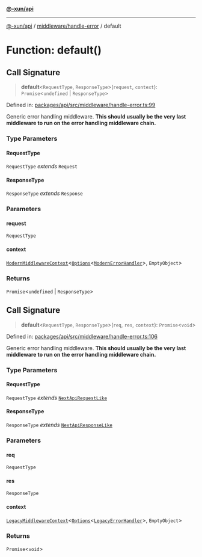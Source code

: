 [**@-xun/api**](../../../README.md)

***

[@-xun/api](../../../README.md) / [middleware/handle-error](../README.md) / default

# Function: default()

## Call Signature

> **default**\<`RequestType`, `ResponseType`\>(`request`, `context`): `Promise`\<`undefined` \| `ResponseType`\>

Defined in: [packages/api/src/middleware/handle-error.ts:99](https://github.com/Xunnamius/api-utils/blob/2999e4472bea4c5a8ecd8f7c7fbf77e6b4bc26db/packages/api/src/middleware/handle-error.ts#L99)

Generic error handling middleware. **This should usually be the very last
middleware to run on the error handling middleware chain.**

### Type Parameters

#### RequestType

`RequestType` *extends* `Request`

#### ResponseType

`ResponseType` *extends* `Response`

### Parameters

#### request

`RequestType`

#### context

[`ModernMiddlewareContext`](../../../types/type-aliases/ModernMiddlewareContext.md)\<[`Options`](../type-aliases/Options.md)\<[`ModernErrorHandler`](../type-aliases/ModernErrorHandler.md)\>, `EmptyObject`\>

### Returns

`Promise`\<`undefined` \| `ResponseType`\>

## Call Signature

> **default**\<`RequestType`, `ResponseType`\>(`req`, `res`, `context`): `Promise`\<`void`\>

Defined in: [packages/api/src/middleware/handle-error.ts:106](https://github.com/Xunnamius/api-utils/blob/2999e4472bea4c5a8ecd8f7c7fbf77e6b4bc26db/packages/api/src/middleware/handle-error.ts#L106)

Generic error handling middleware. **This should usually be the very last
middleware to run on the error handling middleware chain.**

### Type Parameters

#### RequestType

`RequestType` *extends* [`NextApiRequestLike`](../../../index/interfaces/NextApiRequestLike.md)

#### ResponseType

`ResponseType` *extends* [`NextApiResponseLike`](../../../index/type-aliases/NextApiResponseLike.md)

### Parameters

#### req

`RequestType`

#### res

`ResponseType`

#### context

[`LegacyMiddlewareContext`](../../../types/type-aliases/LegacyMiddlewareContext.md)\<[`Options`](../type-aliases/Options.md)\<[`LegacyErrorHandler`](../type-aliases/LegacyErrorHandler.md)\>, `EmptyObject`\>

### Returns

`Promise`\<`void`\>
